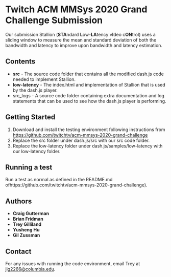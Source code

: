 # Twitch ACM MMSys 2020 Grand Challenge Submission

Our submission Stallion (**STA**ndard **L**ow-**LA**tency v**I**deo c**ON**trol) uses
a sliding window to measure the mean and standard deviation of
both the bandwidth and latency to improve upon bandwidth and latency estimation.

## Contents
* **src** - The source code folder that contains all the modified dash.js code needed to implement Stallion.
* **low-latency** - The index.html and implementation of Stallion that is used by the dash.js player.
* src_logs - A source code folder containing extra documentation and log statements that can be used to see how the dash.js player is performing.

## Getting Started
1. Download and install the testing environment following instructions from https://github.com/twitchtv/acm-mmsys-2020-grand-challenge
2. Replace the src folder under dash.js/src with our src code folder.
3. Replace the low-latency folder under dash.js/samples/low-latency with our low-latency folder.

## Running a test

Run a test as normal as defined in the README.md ofhttps://github.com/twitchtv/acm-mmsys-2020-grand-challenge).

## Authors

* **Craig Gutterman**
* **Brian Fridman**
* **Trey Gilliland**
* **Yusheng Hu**
* **Gil Zussman**

## Contact

For any issues with running the code environment, email Trey at jlg2266@columbia.edu.
